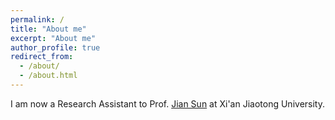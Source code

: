 ```yaml
---
permalink: /
title: "About me"
excerpt: "About me"
author_profile: true
redirect_from: 
  - /about/
  - /about.html
---
```

 
I am now a Research Assistant to Prof. [Jian Sun](http://gr.xjtu.edu.cn/web/jiansun) at Xi'an Jiaotong University.
